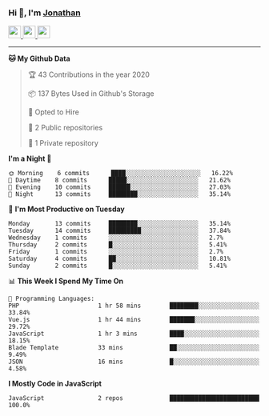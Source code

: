 ### Hi 👋, I'm [Jonathan](https://jonathan-d.ch) 


<p>
  <a href="https://www.twitter.com/redkill2108">
    <img src="https://img.shields.io/badge/twitter-%231DA1F2.svg?&style=for-the-badge&logo=twitter&logoColor=white" height=25>
  </a>
  <a href="https://www.linkedin.com/in/jdebetaz">
    <img src="https://img.shields.io/badge/linkedin-%230077B5.svg?&style=for-the-badge&logo=linkedin&logoColor=white" height=25>
  </a>
  <a href="https://www.instagram.com/jdebetaz/">
    <img src="https://img.shields.io/badge/instagram-%23E4405F.svg?&style=for-the-badge&logo=instagram&logoColor=white" height=25>
  </a>
</p>

-------

<!--START_SECTION:waka-->
**🐱 My Github Data** 

> 🏆 43 Contributions in the year 2020
 > 
> 📦 137 Bytes Used in Github's Storage 
 > 
> 💼 Opted to Hire
 > 
> 📜 2 Public repositories
 > 
> 🔑 1 Private repository 
 > 
**I'm a Night 🦉** 

```text
🌞 Morning    6 commits      ████░░░░░░░░░░░░░░░░░░░░░   16.22% 
🌆 Daytime    8 commits      █████░░░░░░░░░░░░░░░░░░░░   21.62% 
🌃 Evening    10 commits     ██████░░░░░░░░░░░░░░░░░░░   27.03% 
🌙 Night      13 commits     ████████░░░░░░░░░░░░░░░░░   35.14%

```
📅 **I'm Most Productive on Tuesday** 

```text
Monday       13 commits     ████████░░░░░░░░░░░░░░░░░   35.14% 
Tuesday      14 commits     █████████░░░░░░░░░░░░░░░░   37.84% 
Wednesday    1 commits      ░░░░░░░░░░░░░░░░░░░░░░░░░   2.7% 
Thursday     2 commits      █░░░░░░░░░░░░░░░░░░░░░░░░   5.41% 
Friday       1 commits      ░░░░░░░░░░░░░░░░░░░░░░░░░   2.7% 
Saturday     4 commits      ██░░░░░░░░░░░░░░░░░░░░░░░   10.81% 
Sunday       2 commits      █░░░░░░░░░░░░░░░░░░░░░░░░   5.41%

```


📊 **This Week I Spend My Time On** 

```text
💬 Programming Languages: 
PHP                      1 hr 58 mins        ████████░░░░░░░░░░░░░░░░░   33.84% 
Vue.js                   1 hr 44 mins        ███████░░░░░░░░░░░░░░░░░░   29.72% 
JavaScript               1 hr 3 mins         ████░░░░░░░░░░░░░░░░░░░░░   18.15% 
Blade Template           33 mins             ██░░░░░░░░░░░░░░░░░░░░░░░   9.49% 
JSON                     16 mins             █░░░░░░░░░░░░░░░░░░░░░░░░   4.58%

```

**I Mostly Code in JavaScript** 

```text
JavaScript               2 repos             █████████████████████████   100.0%

```



<!--END_SECTION:waka-->
